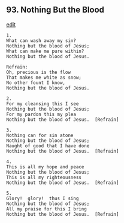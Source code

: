 
## 93.  Nothing But the Blood
[edit](https://docs.google.com/document/d/1_EvrBnLql8SroJov%2D%2D_uMLyOA4nAofO4/edit?mode=html)



    1.
    What can wash away my sin?
    Nothing but the blood of Jesus;
    What can make me pure within?
    Nothing but the blood of Jesus.

    Refrain:
    Oh, precious is the flow
    That makes me white as snow;
    No other fount I know,
    Nothing but the blood of Jesus.

    2.
    For my cleansing this I see
    Nothing but the blood of Jesus;
    For my pardon this my plea
    Nothing but the blood of Jesus.  [Refrain]

    3.
    Nothing can for sin atone
    Nothing but the blood of Jesus;
    Naught of good that I have done
    Nothing but the blood of Jesus.  [Refrain]

    4.
    This is all my hope and peace
    Nothing but the blood of Jesus;
    This is all my righteousness
    Nothing but the blood of Jesus.  [Refrain]

    5.
    Glory!  glory!  thus I sing
    Nothing but the blood of Jesus;
    All my praise for this I bring
    Nothing but the blood of Jesus.  [Refrain]
